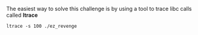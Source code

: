 The easiest way to solve this challenge is by using a tool to trace libc calls called **ltrace**

```ltrace -s 100 ./ez_revenge```
